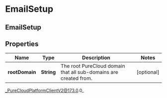 # EmailSetup

## EmailSetup

## Properties

|Name | Type | Description | Notes|
|------------ | ------------- | ------------- | -------------|
| **rootDomain** | **String** | The root PureCloud domain that all sub-domains are created from. | [optional] |



_PureCloudPlatformClientV2@173.0.0_
